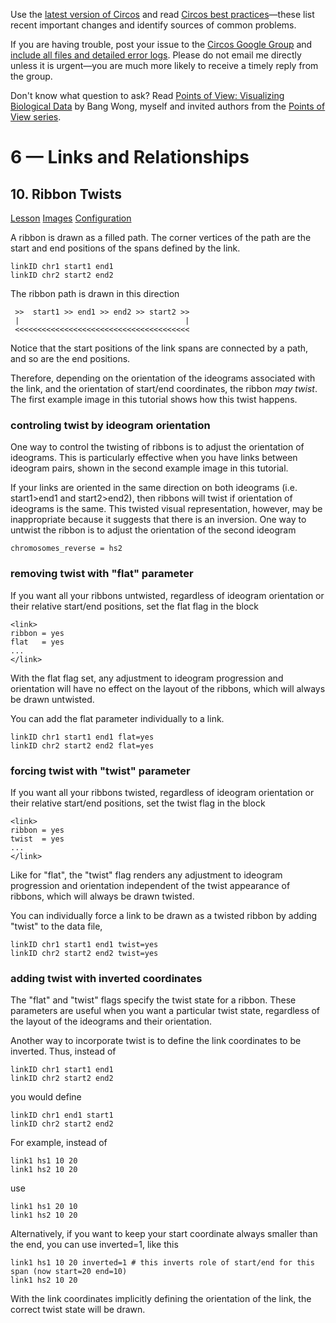 Use the [latest version of Circos](/software/download/circos/) and read
[Circos best
practices](/documentation/tutorials/reference/best_practices/)—these list
recent important changes and identify sources of common problems.

If you are having trouble, post your issue to the [Circos Google
Group](https://groups.google.com/group/circos-data-visualization) and [include
all files and detailed error logs](/support/support/). Please do not email me
directly unless it is urgent—you are much more likely to receive a timely
reply from the group.

Don't know what question to ask? Read [Points of View: Visualizing Biological
Data](https://www.nature.com/nmeth/journal/v9/n12/full/nmeth.2258.html) by
Bang Wong, myself and invited authors from the [Points of View
series](https://mk.bcgsc.ca/pointsofview).

# 6 — Links and Relationships

## 10\. Ribbon Twists

[Lesson](/documentation/tutorials/links/twists/lesson)
[Images](/documentation/tutorials/links/twists/images)
[Configuration](/documentation/tutorials/links/twists/configuration)

A ribbon is drawn as a filled path. The corner vertices of the path are the
start and end positions of the spans defined by the link.

    
    
    linkID chr1 start1 end1
    linkID chr2 start2 end2
    

The ribbon path is drawn in this direction

    
    
     >>  start1 >> end1 >> end2 >> start2 >>
     |                                     |
     <<<<<<<<<<<<<<<<<<<<<<<<<<<<<<<<<<<<<<<
    

Notice that the start positions of the link spans are connected by a path, and
so are the end positions.

Therefore, depending on the orientation of the ideograms associated with the
link, and the orientation of start/end coordinates, the ribbon _may twist_.
The first example image in this tutorial shows how this twist happens.

### controling twist by ideogram orientation

One way to control the twisting of ribbons is to adjust the orientation of
ideograms. This is particularly effective when you have links between ideogram
pairs, shown in the second example image in this tutorial.

If your links are oriented in the same direction on both ideograms (i.e.
start1>end1 and start2>end2), then ribbons will twist if orientation of
ideograms is the same. This twisted visual representation, however, may be
inappropriate because it suggests that there is an inversion. One way to
untwist the ribbon is to adjust the orientation of the second ideogram

    
    
    chromosomes_reverse = hs2
    

### removing twist with "flat" parameter

If you want all your ribbons untwisted, regardless of ideogram orientation or
their relative start/end positions, set the flat flag in the <link> block

    
    
    <link>
    ribbon = yes
    flat   = yes
    ...
    </link>
    

With the flat flag set, any adjustment to ideogram progression and orientation
will have no effect on the layout of the ribbons, which will always be drawn
untwisted.

You can add the flat parameter individually to a link.

    
    
    linkID chr1 start1 end1 flat=yes
    linkID chr2 start2 end2 flat=yes
    

### forcing twist with "twist" parameter

If you want all your ribbons twisted, regardless of ideogram orientation or
their relative start/end positions, set the twist flag in the <link> block

    
    
    <link>
    ribbon = yes
    twist  = yes
    ...
    </link>
    

Like for "flat", the "twist" flag renders any adjustment to ideogram
progression and orientation independent of the twist appearance of ribbons,
which will always be drawn twisted.

You can individually force a link to be drawn as a twisted ribbon by adding
"twist" to the data file,

    
    
    linkID chr1 start1 end1 twist=yes
    linkID chr2 start2 end2 twist=yes
    

### adding twist with inverted coordinates

The "flat" and "twist" flags specify the twist state for a ribbon. These
parameters are useful when you want a particular twist state, regardless of
the layout of the ideograms and their orientation.

Another way to incorporate twist is to define the link coordinates to be
inverted. Thus, instead of

    
    
    linkID chr1 start1 end1 
    linkID chr2 start2 end2 
    

you would define

    
    
    linkID chr1 end1 start1
    linkID chr2 start2 end2
    

For example, instead of

    
    
    link1 hs1 10 20
    link1 hs2 10 20
    

use

    
    
    link1 hs1 20 10
    link1 hs2 10 20
    

Alternatively, if you want to keep your start coordinate always smaller than
the end, you can use inverted=1, like this

    
    
    link1 hs1 10 20 inverted=1 # this inverts role of start/end for this span (now start=20 end=10)
    link1 hs2 10 20
    

With the link coordinates implicitly defining the orientation of the link, the
correct twist state will be drawn.

